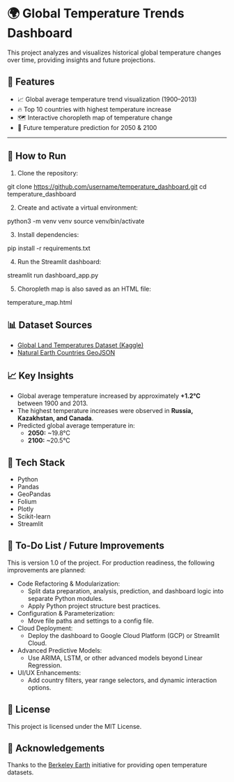 # 🌍 Global Temperature Trends Dashboard

This project analyzes and visualizes historical global temperature changes over time, providing insights and future projections.

## 📌 Features

- 📈 Global average temperature trend visualization (1900–2013)
- 🔥 Top 10 countries with highest temperature increase
- 🗺️ Interactive choropleth map of temperature change
- 🔮 Future temperature prediction for 2050 & 2100

---

## 🚀 How to Run

1. Clone the repository:

git clone https://github.com/username/temperature_dashboard.git cd temperature_dashboard


2. Create and activate a virtual environment:

python3 -m venv venv source venv/bin/activate


3. Install dependencies:

pip install -r requirements.txt


4. Run the Streamlit dashboard:

streamlit run dashboard_app.py


5. Choropleth map is also saved as an HTML file:

temperature_map.html


## 📊 Dataset Sources

- [Global Land Temperatures Dataset (Kaggle)](https://www.kaggle.com/datasets/berkeleyearth/climate-change-earth-surface-temperature-data)
- [Natural Earth Countries GeoJSON](https://www.naturalearthdata.com/)

## 📈 Key Insights

- Global average temperature increased by approximately **+1.2°C** between 1900 and 2013.
- The highest temperature increases were observed in **Russia, Kazakhstan, and Canada**.
- Predicted global average temperature in:
  - **2050:** ~19.8°C
  - **2100:** ~20.5°C

## 🧩 Tech Stack

- Python
- Pandas
- GeoPandas
- Folium
- Plotly
- Scikit-learn
- Streamlit

## 🚧 To-Do List / Future Improvements

This is version 1.0 of the project. For production readiness, the following improvements are planned:

- Code Refactoring & Modularization:
  - Split data preparation, analysis, prediction, and dashboard logic into separate Python modules.
  - Apply Python project structure best practices.
- Configuration & Parameterization:
  - Move file paths and settings to a config file.
- Cloud Deployment:
  - Deploy the dashboard to Google Cloud Platform (GCP) or Streamlit Cloud.
- Advanced Predictive Models:
  - Use ARIMA, LSTM, or other advanced models beyond Linear Regression.
- UI/UX Enhancements:
  - Add country filters, year range selectors, and dynamic interaction options.

## 📄 License

This project is licensed under the MIT License.

## 🙌 Acknowledgements

Thanks to the [Berkeley Earth](http://berkeleyearth.org) initiative for providing open temperature datasets.
